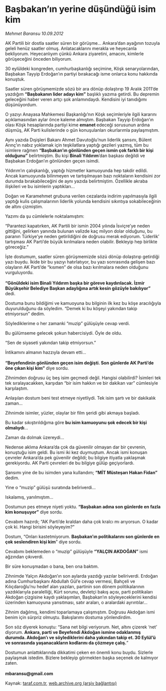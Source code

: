# Başbakan’ın yerine düşündüğü isim kim

*Mehmet Baransu 10.09.2012*

<div class="yazi"><p>AK Partili bir dostla saatler süren bir görüşme... Ankara’dan ayağının tozuyla geleli henüz saatler olmuş. Anlatacaklarını merakla ve heyecanla bekliyorum. Heyecanlıyım çünkü Ankara ziyaretini, amacını, kimlerle görüşeceğini önceden biliyorum. </p>
<p>30 eylüldeki kongreden, cumhurbaşkanlığı seçimine, Köşk senaryolarından, Başbakan Tayyip Erdoğan’ın partiyi bırakacağı isme onlarca konu hakkında konuştuk. </p>
<p>Saatler süren görüşmemizde sözü bir ara dönüp dolaştırıp 19 Aralık 2011’de yazdığım <b>“Başbakanın lider adayı kim”</b> başlıklı yazıma getirdi. Bu depremin geleceğini haber veren artçı şok anlamındaydı. Kendisini iyi tanıdığımı düşünüyordum. </p>
<p>O yazıyı Anayasa Mahkemesi Başkanlığı’nın Köşk seçimleriyle ilgili kararını açıklamasından aylar önce kaleme almıştım. Başbakan Tayyip Erdoğan’ın olası Köşk hesaplarında partiyi kime <b>emanet </b>edeceği sorusunun ardına düşmüş, AK Parti kulislerinde o gün konuşulanları okurlarımla paylaşmıştım. </p>
<p>Aynı yazıda Dışişleri Bakanı Ahmet Davutoğlu’nun liderlik şansını, Bülent Arınç’ın nabız yoklamak için teşkilatlara yaptığı gezileri yazmış, tüm bu isimlere rağmen <b>“Başbakan’ın gönlünden geçen ismin çok farklı bir kişi olduğunu”</b> belirtmiştim. Bu kişi <b>Binali Yıldırım</b>’dan başkası değildi ve Başbakan Erdoğan’ın gönlünden geçen isimdi. </p>
<p>Yıldırım’ın çalışkanlığı, yaptığı hizmetler kamuoyunda hep takdir edildi. Ancak kamuoyunda bilinmeyen ve tartışılmayan bazı noktaların kendisini zor durumda bırakabileceğini de aynı yazıda belirtmiştim. Özellikle akraba ilişkileri ve bu isimlerin yaptıkları...</p>
<p>Doğan ve Karamehmet grubuna verilen cezalarda indirim yapılmasıyla ilgili yaptığı kulis çalışmalarının liderlik yolunda kendisini sıkıntıya sokabileceğinin de altını çizmiştim. </p>
<p>Yazımı da şu cümlelerle noktalamıştım: </p>
<p>“Parantezi kapatırken, AK Partili bir ismin 2004 yılında İsviçre’ye neden gittiğini, gelirken yanında bulunan valizde kaç milyon dolar olduğunu, bu paranın Türkiye’ye neden getirildiğini de doğrusu merak ediyorum. ‘Liderlik’ tartışması AK Parti’de büyük kırılmalara neden olabilir. Bekleyip hep birlikte göreceğiz.”</p>
<p>İşte dostumum, saatler süren görüşmemizde sözü dönüp dolaştırıp getirdiği yazı buydu. İkide bir bu yazıyı hatırlatıyor, bu yazı sonrasında gelişen bazı olayların AK Parti’de “kısmen” de olsa bazı kırılmalara neden olduğunu vurguluyordu. <br/><br/><b>“Gönüldeki isim Binali Yıldırım başka bir göreve kaydırılacak. İzmir Büyükşehir Belediye Başkan adaylığına artık kesin gözüyle bakılıyor”</b> dedi. </p>
<p>Dostuma bunu bildiğimi ve kamuoyuna bu bilginin ilk kez bu köşe aracılığıyla duyurulduğunu da söyledim. “Demek ki bu köşeyi yakından takip etmiyorsun” dedim. </p>
<p>Söylediklerime o her zamanki “muzip” gülüşüyle cevap verdi. </p>
<p>Bu gülümseme gelecek şokun habercisiydi. Öyle de oldu.</p>
<p>“Sen de siyaseti yakından takip etmiyorsun.”</p>
<p>İntikamını almanın hazzıyla devam etti...<br/><br/><b>“Beyefendinin gönlünden geçen isim değişti. Son günlerde AK Parti’de öne çıkan kişi kim”</b> diye sordu. </p>
<p>Zihnimden doğrusu üç beş isim geçmedi değil. Hangisi olabilirdi? İsimleri tek tek sıralayacakken, karşıdan “bir isim hakkın ve bir dakikan var” cümlesiyle karşılaştım. </p>
<p>Anlaşılan dostum beni test etmeye niyetliydi. Tek isim şartı ve bir dakikalık zaman...</p>
<p>Zihnimde isimler, yüzler, olaylar bir film şeridi gibi akmaya başladı. </p>
<p>Bu kadar sıkıştırıldığıma göre <b>bu isim kamuoyunu şok edecek bir kişi olmalıydı</b>...</p>
<p>Zaman da dolmak üzereydi...</p>
<p>Nedense aklıma Ankara’da çok da güvenilir olmayan dar bir çevrenin, konuştuğu isim geldi. Bu ismi iki kez duymuştum. Ancak ismi konuşan çevreler Ankara’da pek güvenilir değildi; bu bilgiye itiyatla yaklaşmak gerekiyordu. AK Parti çevreleri de bu bilgiye gülüp geçiyorlardı. </p>
<p>Şansımı yine de bu isimden yana kullandım; <b>“MİT Müsteşarı Hakan Fidan”</b> dedim.</p>
<p>Yine o “muzip” gülüşü suratında beliriverdi...</p>
<p>Iskalamış, yanılmıştım... </p>
<p>Dostumun pes etmeye niyeti yoktu. <b>“Başbakan adına son günlerde en fazla kim konuşuyor”</b> diye sordu. </p>
<p>Cevabım hazırdı; “AK Parti’de kraldan daha çok kralcı mı arıyorsun. O kadar çok ki. Hangi birisini söyleyeyim?” </p>
<p>Dostum, “Onları kastetmiyorum. <b>Başbakan’ın politikalarını son günlerde en çok seslendiren kişi kim</b>” diye sordu. </p>
<p>Cevabımı beklemeden o “muzip” gülüşüyle <b>“YALÇIN AKDOĞAN”</b> ismi ağzından çıkıverdi. </p>
<p>Bir süre konuşmadan o bana, ben ona baktım. </p>
<p>Zihnimde Yalçın Akdoğan’ın son aylarda yazdığı yazılar beliriverdi. Erdoğan adına Cumhurbaşkanı Abdullah Gül’e cevap vermesi, Bahçeli ve Kılıçdaroğlu’nu hedef alan yazıları, partinin son dönem politikalarının yazdıklarıyla paralelliği, Kürt sorunu, devletçi bakış açısı, parti politikaları Akdoğan çizgisine kaydı yaklaşımları, Başbakan’ın söyleyeceklerini kendisi üzerinden kamuoyuna yansıtması, satır araları, o aralardaki ayrıntılar...</p>
<p>Zihnim dağılmış, kendimi toparlamaya çalışmıştım. Doğrusu Akdoğan ismi benim için sürpriz olmuştu. Bakışlarımı dostuma yönlendirdim. </p>
<p>Son söz diyerek konuştu: “Sana net bilgi veriyorum. Net, altını çizerek ‘net’ diyorum. <b>Ankara, parti ve Beyefendi Akdoğan ismine odaklanmış durumda. Akdoğan’ı ve söylediklerini daha yakından takip et. 30 Eylül’ü ve sonrasında yaşanacakların kodlarını da çözmeye çalış.</b>”</p>
<p>Dostumun anlattıklarında dikkatimi çeken en önemli konu buydu. Sizlerle paylaşmak istedim. Bizlere bekleyip görmekten başka seçenek de kalmıyor zaten.<br/><br/><b>mbaransu@gmail.com</b></p>
</div>

Kaynak: [taraf.com.tr](http://www.taraf.com.tr/mehmet-baransu/makale-basbakan-in-yerine-dusundugu-isim-kim.htm), [web.archive.org (arşiv bağlantısı)](http://web.archive.org/web/20131107014951/http://www.taraf.com.tr/mehmet-baransu/makale-basbakan-in-yerine-dusundugu-isim-kim.htm)
